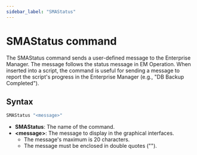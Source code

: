 ```yaml
---
sidebar_label: "SMAStatus"
---
```


# SMAStatus command

The SMAStatus command sends a user-defined message to the Enterprise Manager. The message follows the status message in EM Operation. When inserted into a script, the command is useful for sending a message to report the script's progress in the Enterprise Manager (e.g., "DB Backup Completed").

## Syntax

```bat
SMAStatus "<message>"
```

- **SMAStatus**: The name of the command.
- **<message\>**: The message to display in the graphical interfaces.
  - The message's maximum is 20 characters.
  - The message must be enclosed in double quotes ("").
